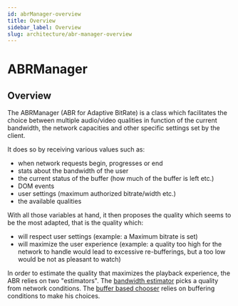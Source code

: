 ```yaml
---
id: abrManager-overview
title: Overview
sidebar_label: Overview
slug: architecture/abr-manager-overview
---
```


# ABRManager

## Overview

The ABRManager (ABR for Adaptive BitRate) is a class which facilitates the
choice between multiple audio/video qualities in function of the current
bandwidth, the network capacities and other specific settings set by the client.

It does so by receiving various values such as:

- when network requests begin, progresses or end
- stats about the bandwidth of the user
- the current status of the buffer (how much of the buffer is left etc.)
- DOM events
- user settings (maximum authorized bitrate/width etc.)
- the available qualities

With all those variables at hand, it then proposes the quality which seems to
be the most adapted, that is the quality which:

- will respect user settings (example: a Maximum bitrate is set)
- will maximize the user experience (example: a quality too high for the
  network to handle would lead to excessive re-bufferings, but a too low would
  be not as pleasant to watch)

In order to estimate the quality that maximizes the playback experience, the ABR
relies on two "estimators". The [bandwidth estimator](./bandwidth_estimator.md)
picks a quality from network conditions. The
[buffer based chooser](./buffer_based_chooser.md) relies on buffering conditions
to make his choices.
